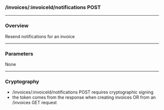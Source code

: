 ### /invoices/:invoiceId/notifications POST

***

### Overview

Resend notifications for an invoice

***

### Parameters

None

***

### Cryptography

* /invoices/:invoiceId/notifications POST requires cryptographic signing
* the token comes from the response when creating invoices OR from an /invoices GET request
